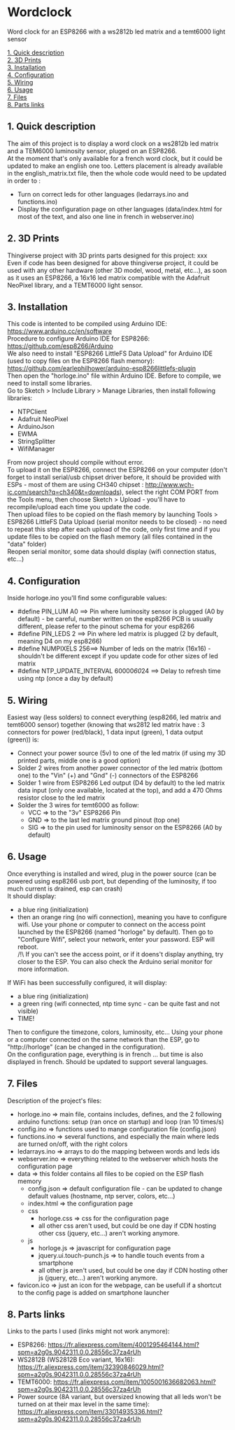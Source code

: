 # Wordclock
Word clock for an ESP8266 with a ws2812b led matrix and a temt6000 light sensor

[1. Quick description](#1-quick-description)  
[2. 3D Prints](#2-3d-prints)  
[3. Installation](#3-installation)  
[4. Configuration](#4-configuration)  
[5. Wiring](#5-wiring)  
[6. Usage](#6-usage)  
[7. Files](#7-files)  
[8. Parts links](#8-parts-links)  

## 1. Quick description
The aim of this project is to display a word clock on a ws2812b led matrix and a TEM6000 luminosity sensor, pluged on an ESP8266.  
At the moment that's only available for a french word clock, but it could be updated to make an english one too. Letters placement is already available in the english_matrix.txt file, then the whole code would need to be updated in order to :  
- Turn on correct leds for other languages (ledarrays.ino and functions.ino)  
- Display the configuration page on other languages (data/index.html for most of the text, and also one line in french in webserver.ino)  

## 2. 3D Prints
Thingiverse project with 3D prints parts designed for this project: xxx  
Even if code has been designed for above thingiverse project, it could be used with any other hardware (other 3D model, wood, metal, etc...), as soon as it uses an ESP8266, a 16x16 led matrix compatible with the Adafruit NeoPixel library, and a TEMT6000 light sensor.  
  
## 3. Installation
This code is intented to be compiled using Arduino IDE: https://www.arduino.cc/en/software  
Procedure to configure Arduino IDE for ESP8266: https://github.com/esp8266/Arduino  
We also need to install "ESP8266 LittleFS Data Upload" for Arduino IDE (used to copy files on the ESP8266 flash memory): https://github.com/earlephilhower/arduino-esp8266littlefs-plugin  
Then open the "horloge.ino" file within Arduino IDE. Before to compile, we need to install some libraries.  
Go to Sketch > Include Library > Manage Libraries, then install following libraries:  
- NTPClient  
- Adafruit NeoPixel  
- ArduinoJson  
- EWMA  
- StringSplitter  
- WifiManager  
  
From now project should compile without error.  
To upload it on the ESP8266, connect the ESP8266 on your computer (don't forget to install serial/usb chipset driver before, it should be provided with ESPs - most of them are using CH340 chipset : http://www.wch-ic.com/search?q=ch340&t=downloads), select the right COM PORT from the Tools menu, then choose Sketch > Upload - you'll have to recompile/upload each time you update the code.  
Then upload files to be copied on the flash memory by launching Tools > ESP8266 LittleFS Data Upload (serial monitor needs to be closed) - no need to repeat this step after each upload of the code, only first time and if you update files to be copied on the flash memory (all files contained in the "data" folder)  
Reopen serial monitor, some data should display (wifi connection status, etc...)  
  
## 4. Configuration
Inside horloge.ino you'll find some configurable values:  
- #define PIN_LUM     A0 ==> Pin where luminosity sensor is plugged (A0 by default) - be careful, number written on the esp8266 PCB is usually different, please refer to the pinout schema for your esp8266  
- #define PIN_LEDS    2  ==> Pin where led matrix is plugged (2 by default, meaning D4 on my esp8266)  
- #define NUMPIXELS   256==> Number of leds on the matrix (16x16) - shouldn't be different except if you update code for other sizes of led matrix  
- #define NTP_UPDATE_INTERVAL 60000*60*24 ==> Delay to refresh time using ntp (once a day by default)  
  
## 5. Wiring
Easiest way (less solders) to connect everything (esp8266, led matrix and temt6000 sensor) together (knowing that ws2812 led matrix have : 3 connectors for power (red/black), 1 data input (green), 1 data output (green)) is:  
- Connect your power source (5v) to one of the led matrix (if using my 3D printed parts, middle one is a good option)  
- Solder 2 wires from another power connector of the led matrix (bottom one) to the "Vin" (+) and "Gnd" (-) connectors of the ESP8266  
- Solder 1 wire from ESP8266 Led output (D4 by default) to the led matrix data input (only one available, located at the top), and add a 470 Ohms resistor close to the led matrix  
- Solder the 3 wires for temt6000 as follow:  
	- VCC => to the "3v" ESP8266 Pin  
	- GND => to the last led matrix ground pinout (top one)  
	- SIG => to the pin used for luminosity sensor on the ESP8266 (A0 by default)  
  
## 6. Usage
Once everything is installed and wired, plug in the power source (can be powered using esp8266 usb port, but depending of the luminosity, if too much current is drained, esp can crash)  
It should display:  
- a blue ring (initialization)  
- then an orange ring (no wifi connection), meaning you have to configure wifi. Use your phone or computer to connect on the access point launched by the ESP8266 (named "horloge" by default). Then go to "Configure Wifi", select your network, enter your password. ESP will reboot.  
/!\ If you can't see the access point, or if it doens't display anything, try closer to the ESP. You can also check the Arduino serial monitor for more information.
  
If WiFi has been successfully configured, it will display:  
- a blue ring (initialization)  
- a green ring (wifi connected, ntp time sync - can be quite fast and not visible)  
- TIME!  
  
Then to configure the timezone, colors, luminosity, etc... Using your phone or a computer connected on the same network than the ESP, go to "http://horloge" (can be changed in the configuration).  
On the configuration page, everything is in french ... but time is also displayed in french. Should be updated to support several languages.

## 7. Files
Description of the project's files:  
- horloge.ino   => main file, contains includes, defines, and the 2 following arduino functions: setup (ran once on startup) and loop (ran 10 times/s)  
- config.ino    => functions used to mange configuration file (config.json)  
- functions.ino => several functions, and especially the main where leds are turned on/off, with the right colors  
- ledarrays.ino => arrays to do the mapping between words and leds ids  
- webserver.ino => everything related to the webserver which hosts the configuration page  
- data			=> this folder contains all files to be copied on the ESP flash memory  
	- config.json => default configuration file - can be updated to change default values (hostname, ntp server, colors, etc...)  
	- index.html  => the configuration page  
	- css  
		- horloge.css => css for the configuration page  
		- all other css aren't used, but could be one day if CDN hosting other css (jquery, etc...) aren't working anymore.  
	- js  
		- horloge.js => javascript for configuration page  
		- jquery.ui.touch-punch.js => to handle touch events from a smartphone  
		- all other js aren't used, but could be one day if CDN hosting other js (jquery, etc...) aren't working anymore.  
- favicon.ico 	=> just an icon for the webpage, can be usefull if a shortcut to the config page is added on smartphone launcher  
  
## 8. Parts links
Links to the parts I used (links might not work anymore):  
- ESP8266: https://fr.aliexpress.com/item/4001295464144.html?spm=a2g0s.9042311.0.0.28556c37za4rUh  
- WS2812B (WS2812B Eco variant, 16x16): https://fr.aliexpress.com/item/32390846029.html?spm=a2g0s.9042311.0.0.28556c37za4rUh  
- TEMT6000: https://fr.aliexpress.com/item/1005001636682063.html?spm=a2g0s.9042311.0.0.28556c37za4rUh  
- Power source (8A variant, but oversized knowing that all leds won't be turned on at their max level in the same time): https://fr.aliexpress.com/item/33014935336.html?spm=a2g0s.9042311.0.0.28556c37za4rUh  